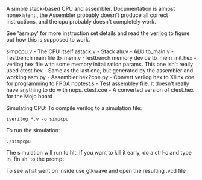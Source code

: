 A simple stack-based CPU and assembler. Documentation is almost nonexistent , the Assembler probably doesn't produce all correct instructions, and the cpu probably doesn't completely work.


See 'asm.py' for more instruction set details and read the verilog to figure out how this is supposed to work.

simpcpu.v - The CPU itself
astack.v - Stack
alu.v - ALU
tb_main.v - Testbench main file
tb_mem.v -Testbench memory device
tb_mem_init.hex - verilog hex file with some memory initalization params. This one isn't really used
ctest.hex - Same as the last one, but generated by the assembler and working
asm.py - Assembler
hex2coe.py - Convert verilog hex to Xilinx coe for programming to FPGA
noptest.s - Test assembley file. It doesn't really have anything to do with nops.
ctest.coe - A converted version of ctest.hex for the Mojo board

Simulating CPU:
To compile verilog to a simulation file:

	iverilog *.v -o simpcpu

To run the simulation:

	./simpcpu

The simulation will run to hlt. If you want to kill it early, do a ctrl-c and type in 'finish' to the prompt

To see what went on inside use gtkwave and open the resulting .vcd file
